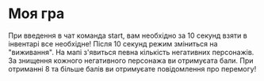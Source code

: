 # Моя гра
При введення в чат команда start, вам необхідно за 10 секунд взяти в інвентарі все необхідне!
Після 10 секунд режим зміниться на "виживання".
На мапі з'явиться певна кількість негативних персонажів.
За знищення кожного негативного персонажа ви отримуєата бали.
При отриманні 8 та більше балів ви отримуєате повідомлення про перемогу!
